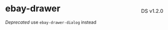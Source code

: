 <h1 style='display: flex; justify-content: space-between; align-items: center;'>
    <span>
        ebay-drawer
    </span>
    <span style='font-weight: normal; font-size: medium; margin-bottom: -15px;'>
        DS v1.2.0
    </span>
</h1>

*Deprecated* use `ebay-drawer-dialog` instead
